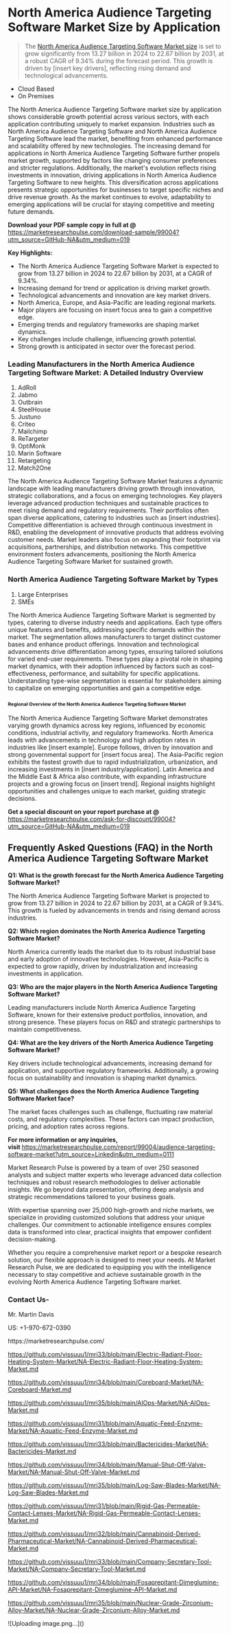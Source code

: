 <h1>North America Audience Targeting Software Market&nbsp;Size by Application</h1><blockquote><p>The <a href="https://marketresearchpulse.com/download-sample/99004?utm_source=GitHub-NA&amp;utm_medium=019">North America Audience Targeting Software Market size</a> is set to grow significantly from 13.27 billion in 2024 to 22.67 billion by 2031, at a robust CAGR of 9.34% during the forecast period. This growth is driven by [insert key drivers], reflecting rising demand and technological advancements.</p></blockquote><ul><li>Cloud Based<li> On Premises</li></ul><p>The North America Audience Targeting Software market size by application shows considerable growth potential across various sectors, with each application contributing uniquely to market expansion. Industries such as North America Audience Targeting Software and North America Audience Targeting Software lead the market, benefiting from enhanced performance and scalability offered by new technologies. The increasing demand for applications in North America Audience Targeting Software further propels market growth, supported by factors like changing consumer preferences and stricter regulations. Additionally, the market's evolution reflects rising investments in innovation, driving applications in North America Audience Targeting Software to new heights. This diversification across applications presents strategic opportunities for businesses to target specific niches and drive revenue growth. As the market continues to evolve, adaptability to emerging applications will be crucial for staying competitive and meeting future demands.</p><p><strong>Download your PDF sample copy in full at @ </strong><a href="https://marketresearchpulse.com/download-sample/99004?utm_source=GitHub-NA&amp;utm_medium=019">https://marketresearchpulse.com/download-sample/99004?utm_source=GitHub-NA&amp;utm_medium=019</a></p><p><strong>Key Highlights: </strong></p><ul><li>The North America Audience Targeting Software Market is expected to grow from 13.27 billion in 2024 to 22.67 billion by 2031, at a CAGR of 9.34%.</li><li>Increasing demand for trend or application is driving market growth.</li><li>Technological advancements and innovation are key market drivers.</li><li>North America, Europe, and Asia-Pacific are leading regional markets.</li><li>Major players are focusing on insert focus area to gain a competitive edge.</li><li>Emerging trends and regulatory frameworks are shaping market dynamics.</li><li>Key challenges include challenge, influencing growth potential.</li><li>Strong growth is anticipated in sector over the forecast period.</li></ul><h3>Leading Manufacturers in the North America Audience Targeting Software Market: A Detailed Industry Overview</h3><ol><li>AdRoll</li><li>Jabmo</li><li>Outbrain</li><li>SteelHouse</li><li>Justuno</li><li>Criteo</li><li>Mailchimp</li><li>ReTargeter</li><li>OptiMonk</li><li>Marin Software</li><li>Retargeting</li><li>Match2One</li></ol><div class="flex max-w-full flex-col flex-grow"><div class="min-h-8 text-message flex w-full flex-col items-end gap-2 whitespace-normal break-words [.text-message+&amp;]:mt-5" dir="auto" data-message-author-role="assistant" data-message-id="fd8432e4-4910-450d-b182-61b7bfb0a01f" data-message-model-slug="gpt-4o"><div class="flex w-full flex-col gap-1 empty:hidden first:pt-[3px]"><div class="markdown prose w-full break-words dark:prose-invert light"><p>The North America Audience Targeting Software Market features a dynamic landscape with leading manufacturers driving growth through innovation, strategic collaborations, and a focus on emerging technologies. Key players leverage advanced production techniques and sustainable practices to meet rising demand and regulatory requirements. Their portfolios often span diverse applications, catering to industries such as [insert industries]. Competitive differentiation is achieved through continuous investment in R&amp;D, enabling the development of innovative products that address evolving customer needs. Market leaders also focus on expanding their footprint via acquisitions, partnerships, and distribution networks. This competitive environment fosters advancements, positioning the North America Audience Targeting Software Market for sustained growth.</p></div></div></div></div><h3>North America Audience Targeting Software Market by Types</h3><ol><li>Large Enterprises<li> SMEs</li></ol><div class="flex max-w-full flex-col flex-grow"><div class="min-h-8 text-message flex w-full flex-col items-end gap-2 whitespace-normal break-words [.text-message+&amp;]:mt-5" dir="auto" data-message-author-role="assistant" data-message-id="084470be-0bb7-4664-bddf-5156b4f41249" data-message-model-slug="gpt-4o-mini"><div class="flex w-full flex-col gap-1 empty:hidden first:pt-[3px]"><div class="markdown prose w-full break-words dark:prose-invert light"><p>The North America Audience Targeting Software Market is segmented by types, catering to diverse industry needs and applications. Each type offers unique features and benefits, addressing specific demands within the market. The segmentation allows manufacturers to target distinct customer bases and enhance product offerings. Innovation and technological advancements drive differentiation among types, ensuring tailored solutions for varied end-user requirements. These types play a pivotal role in shaping market dynamics, with their adoption influenced by factors such as cost-effectiveness, performance, and suitability for specific applications. Understanding type-wise segmentation is essential for stakeholders aiming to capitalize on emerging opportunities and gain a competitive edge.</p></div></div></div></div><h3><span style="font-size: 11px;">Regional Overview of the North America Audience Targeting Software Market</span></h3><div class="flex max-w-full flex-col flex-grow"><div class="min-h-8 text-message flex w-full flex-col items-end gap-2 whitespace-normal break-words [.text-message+&amp;]:mt-5" dir="auto" data-message-author-role="assistant" data-message-id="e9038762-ce64-4e30-91c9-9bd413514231" data-message-model-slug="gpt-4o-mini"><div class="flex w-full flex-col gap-1 empty:hidden first:pt-[3px]"><div class="markdown prose w-full break-words dark:prose-invert light"><p>The North America Audience Targeting Software Market demonstrates varying growth dynamics across key regions, influenced by economic conditions, industrial activity, and regulatory frameworks. North America leads with advancements in technology and high adoption rates in industries like [insert example]. Europe follows, driven by innovation and strong governmental support for [insert focus area]. The Asia-Pacific region exhibits the fastest growth due to rapid industrialization, urbanization, and increasing investments in [insert industry/application]. Latin America and the Middle East &amp; Africa also contribute, with expanding infrastructure projects and a growing focus on [insert trend]. Regional insights highlight opportunities and challenges unique to each market, guiding strategic decisions.</p></div></div></div></div><p><strong>Get a special discount on your report purchase at @ </strong><a href="https://marketresearchpulse.com/ask-for-discount/99004?utm_source=GitHub-NA&amp;utm_medium=019">https://marketresearchpulse.com/ask-for-discount/99004?utm_source=GitHub-NA&amp;utm_medium=019</a></p><h2>Frequently Asked Questions (FAQ) in the North America Audience Targeting Software Market</h2><p><strong>Q1: What is the growth forecast for the North America Audience Targeting Software Market?</strong></p><p>The North America Audience Targeting Software Market is projected to grow from 13.27 billion in 2024 to 22.67 billion by 2031, at a CAGR of 9.34%. This growth is fueled by advancements in trends and rising demand across industries.</p><p><strong>Q2: Which region dominates the North America Audience Targeting Software Market?</strong></p><p>North America currently leads the market due to its robust industrial base and early adoption of innovative technologies. However, Asia-Pacific is expected to grow rapidly, driven by industrialization and increasing investments in application.</p><p><strong>Q3: Who are the major players in the North America Audience Targeting Software Market?</strong></p><p>Leading manufacturers include North America Audience Targeting Software, known for their extensive product portfolios, innovation, and strong presence. These players focus on R&amp;D and strategic partnerships to maintain competitiveness.</p><p><strong>Q4: What are the key drivers of the North America Audience Targeting Software Market?</strong></p><p>Key drivers include technological advancements, increasing demand for application, and supportive regulatory frameworks. Additionally, a growing focus on sustainability and innovation is shaping market dynamics.</p><p><strong>Q5: What challenges does the North America Audience Targeting Software Market face?</strong></p><p>The market faces challenges such as challenge, fluctuating raw material costs, and regulatory complexities. These factors can impact production, pricing, and adoption rates across regions.</p><p><strong>For more information or any inquiries, visit&nbsp;</strong><a href="https://marketresearchpulse.com/report/99004/audience-targeting-software-market?utm_source=Linkedin&utm_medium=0111">https://marketresearchpulse.com/report/99004/audience-targeting-software-market?utm_source=Linkedin&utm_medium=0111</a></p><p>Market Research Pulse is powered by a team of over 250 seasoned analysts and subject matter experts who leverage advanced data collection techniques and robust research methodologies to deliver actionable insights. We go beyond data presentation, offering deep analysis and strategic recommendations tailored to your business goals.</p><p>With expertise spanning over 25,000 high-growth and niche markets, we specialize in providing customized solutions that address your unique challenges. Our commitment to actionable intelligence ensures complex data is transformed into clear, practical insights that empower confident decision-making.</p><p>Whether you require a comprehensive market report or a bespoke research solution, our flexible approach is designed to meet your needs. At Market Research Pulse, we are dedicated to equipping you with the intelligence necessary to stay competitive and achieve sustainable growth in the evolving North America Audience Targeting Software market.</p><h3><strong>Contact Us-</strong></h3><p>Mr. Martin Davis</p><p>US: +1-970-672-0390</p><p>https://marketresearchpulse.com/</p><p><a href="https://github.com/vissuuu1/mri33/blob/main/Electric-Radiant-Floor-Heating-System-Market/NA-Electric-Radiant-Floor-Heating-System-Market.md">https://github.com/vissuuu1/mri33/blob/main/Electric-Radiant-Floor-Heating-System-Market/NA-Electric-Radiant-Floor-Heating-System-Market.md</a></p><p><a href="https://github.com/vissuuu1/mri34/blob/main/Coreboard-Market/NA-Coreboard-Market.md">https://github.com/vissuuu1/mri34/blob/main/Coreboard-Market/NA-Coreboard-Market.md</a></p><p><a href="https://github.com/vissuuu1/mri35/blob/main/AIOps-Market/NA-AIOps-Market.md">https://github.com/vissuuu1/mri35/blob/main/AIOps-Market/NA-AIOps-Market.md</a></p><p><a href="https://github.com/vissuuu1/mri31/blob/main/Aquatic-Feed-Enzyme-Market/NA-Aquatic-Feed-Enzyme-Market.md">https://github.com/vissuuu1/mri31/blob/main/Aquatic-Feed-Enzyme-Market/NA-Aquatic-Feed-Enzyme-Market.md</a></p><p><a href="https://github.com/vissuuu1/mri33/blob/main/Bactericides-Market/NA-Bactericides-Market.md">https://github.com/vissuuu1/mri33/blob/main/Bactericides-Market/NA-Bactericides-Market.md</a></p><p><a href="https://github.com/vissuuu1/mri34/blob/main/Manual-Shut-Off-Valve-Market/NA-Manual-Shut-Off-Valve-Market.md">https://github.com/vissuuu1/mri34/blob/main/Manual-Shut-Off-Valve-Market/NA-Manual-Shut-Off-Valve-Market.md</a></p><p><a href="https://github.com/vissuuu1/mri35/blob/main/Log-Saw-Blades-Market/NA-Log-Saw-Blades-Market.md">https://github.com/vissuuu1/mri35/blob/main/Log-Saw-Blades-Market/NA-Log-Saw-Blades-Market.md</a></p><p><a href="https://github.com/vissuuu1/mri31/blob/main/Rigid-Gas-Permeable-Contact-Lenses-Market/NA-Rigid-Gas-Permeable-Contact-Lenses-Market.md">https://github.com/vissuuu1/mri31/blob/main/Rigid-Gas-Permeable-Contact-Lenses-Market/NA-Rigid-Gas-Permeable-Contact-Lenses-Market.md</a></p><p><a href="https://github.com/vissuuu1/mri32/blob/main/Cannabinoid-Derived-Pharmaceutical-Market/NA-Cannabinoid-Derived-Pharmaceutical-Market.md">https://github.com/vissuuu1/mri32/blob/main/Cannabinoid-Derived-Pharmaceutical-Market/NA-Cannabinoid-Derived-Pharmaceutical-Market.md</a></p><p><a href="https://github.com/vissuuu1/mri33/blob/main/Company-Secretary-Tool-Market/NA-Company-Secretary-Tool-Market.md">https://github.com/vissuuu1/mri33/blob/main/Company-Secretary-Tool-Market/NA-Company-Secretary-Tool-Market.md</a></p><p><a href="https://github.com/vissuuu1/mri34/blob/main/Fosaprepitant-Dimeglumine-API-Market/NA-Fosaprepitant-Dimeglumine-API-Market.md">https://github.com/vissuuu1/mri34/blob/main/Fosaprepitant-Dimeglumine-API-Market/NA-Fosaprepitant-Dimeglumine-API-Market.md</a></p><p><a href="https://github.com/vissuuu1/mri35/blob/main/Nuclear-Grade-Zirconium-Alloy-Market/NA-Nuclear-Grade-Zirconium-Alloy-Market.md">https://github.com/vissuuu1/mri35/blob/main/Nuclear-Grade-Zirconium-Alloy-Market/NA-Nuclear-Grade-Zirconium-Alloy-Market.md</a></p>
![Uploading image.png…]()
